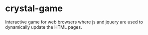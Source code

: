 # crystal-game
Interactive game for web browsers where js and jquery are used to dynamically update the HTML pages.
